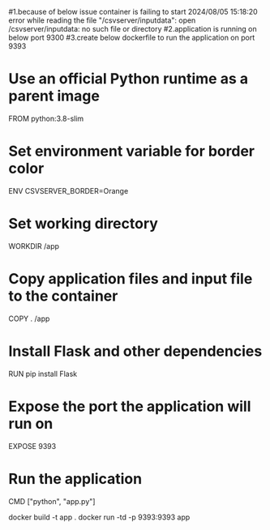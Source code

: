 #1.because of below issue container is failing to start 
2024/08/05 15:18:20 error while reading the file "/csvserver/inputdata": open /csvserver/inputdata: no such file or directory
#2.application is running on below port
9300
#3.create below dockerfile to run the application on port 9393
# Use an official Python runtime as a parent image
FROM python:3.8-slim

# Set environment variable for border color
ENV CSVSERVER_BORDER=Orange

# Set working directory
WORKDIR /app

# Copy application files and input file to the container
COPY . /app

# Install Flask and other dependencies
RUN pip install Flask

# Expose the port the application will run on
EXPOSE 9393

# Run the application
CMD ["python", "app.py"]

docker build -t app .
docker run -td -p 9393:9393 app


